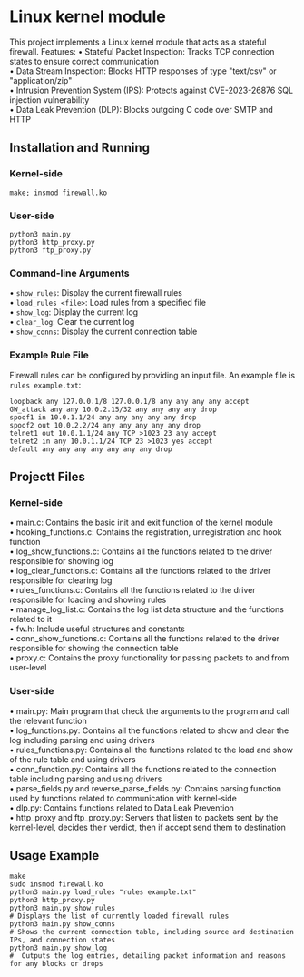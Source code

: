 # Linux kernel module
This project implements a Linux kernel module that acts as a stateful firewall.
Features:
•	Stateful Packet Inspection: Tracks TCP connection states to ensure correct communication  
•	Data Stream Inspection: Blocks HTTP responses of type "text/csv" or "application/zip"  
•	Intrusion Prevention System (IPS): Protects against CVE-2023-26876 SQL injection vulnerability  
•	Data Leak Prevention (DLP): Blocks outgoing C code over SMTP and HTTP  
## Installation and Running
### Kernel-side
```Shell
make; insmod firewall.ko
```
### User-side
```Shell
python3 main.py  
python3 http_proxy.py  
python3 ftp_proxy.py
```
### Command-line Arguments
•	`show_rules`: Display the current firewall rules  
•	`load_rules <file>`: Load rules from a specified file  
•	`show_log`: Display the current log  
•	`clear_log`: Clear the current log  
•	`show_conns`: Display the current connection table  
### Example Rule File
Firewall rules can be configured by providing an input file. An example file is `rules example.txt`:
```plaintext
loopback any 127.0.0.1/8 127.0.0.1/8 any any any any accept
GW_attack any any 10.0.2.15/32 any any any any drop
spoof1 in 10.0.1.1/24 any any any any any drop
spoof2 out 10.0.2.2/24 any any any any any drop
telnet1 out 10.0.1.1/24 any TCP >1023 23 any accept
telnet2 in any 10.0.1.1/24 TCP 23 >1023 yes accept
default any any any any any any any drop
```
## Projectt Files
### Kernel-side
•	main.c: Contains the basic init and exit function of the kernel module  
•	hooking_functions.c: Contains the registration, unregistration and hook function  
•	log_show_functions.c: Contains all the functions related to the driver responsible for showing log  
•	log_clear_functions.c: Contains all the functions related to the driver responsible for clearing log  
•	rules_functions.c: Contains all the functions related to the driver responsible for loading and showing rules  
•	manage_log_list.c: Contains the log list data structure and the functions related to it  
•	fw.h: Include useful structures and constants  
•	conn_show_functions.c: Contains all the functions related to the driver responsible for showing the connection table  
•	proxy.c: Contains the proxy functionality for passing packets to and from user-level  
### User-side
•	main.py: Main program that check the arguments to the program and call the relevant function  
•	log_functions.py: Contains all the functions related to show and clear the log including parsing and using drivers  
•	rules_functions.py: Contains all the functions related to the load and show of the rule table and using drivers  
•	conn_function.py: Contains all the functions related to the connection table including parsing and using drivers  
•	parse_fields.py and reverse_parse_fields.py: Contains parsing function used by functions related to communication with kernel-side  
•	dlp.py: Contains functions related to Data Leak Prevention  
•	http_proxy and ftp_proxy.py: Servers that listen to packets sent by the kernel-level, decides their verdict, then if accept send them to destination  
## Usage Example
```Shell
make  
sudo insmod firewall.ko  
python3 main.py load_rules "rules example.txt"
python3 http_proxy.py
python3 main.py show_rules
# Displays the list of currently loaded firewall rules
python3 main.py show_conns
# Shows the current connection table, including source and destination IPs, and connection states
python3 main.py show_log
#  Outputs the log entries, detailing packet information and reasons for any blocks or drops
```
